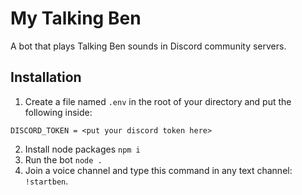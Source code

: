 # My Talking Ben

A bot that plays Talking Ben sounds in Discord community servers.

## Installation

1. Create a file named `.env` in the root of your directory and put the following inside:
```
DISCORD_TOKEN = <put your discord token here>
```
2. Install node packages `npm i`
3. Run the bot `node .`
4. Join a voice channel and type this command in any text channel: `!startben`.
